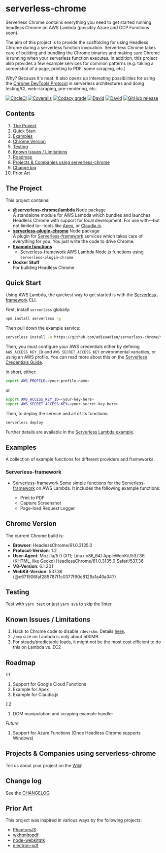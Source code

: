 # serverless-chrome

Serverless Chrome contains everything you need to get started running headless Chrome on AWS Lambda (possibly Azure and GCP Functions soon).

The aim of this project is to provide the scaffolding for using Headless Chrome during a serverless function invocation. Serverless Chrome takes care of building and bundling the Chrome binaries and making sure Chrome is running when your serverless function executes. In addition, this project also provides a few example services for common patterns (e.g. taking a screenshot of a page, printing to PDF, some scraping, etc.)

Why? Because it's neat. It also opens up interesting possibilities for using the [Chrome DevTools Protocol](https://chromedevtools.github.io/devtools-protocol/tot/) in serverless architectures and doing testing/CI, web-scraping, pre-rendering, etc.


[![CircleCI](https://img.shields.io/circleci/project/github/adieuadieu/serverless-chrome/master.svg?style=flat-square)](https://circleci.com/gh/adieuadieu/serverless-chrome)
[![Coveralls](https://img.shields.io/coveralls/adieuadieu/serverless-chrome/master.svg?style=flat-square)](https://coveralls.io/github/adieuadieu/serverless-chrome)
[![Codacy grade](https://img.shields.io/codacy/grade/cd743cc370104d49a508cc4b7689c1aa.svg?style=flat-square)](https://www.codacy.com/app/adieuadieu/serverless-chrome)
[![David](https://img.shields.io/david/adieuadieu/serverless-chrome.svg?style=flat-square)]()
[![David](https://img.shields.io/david/dev/adieuadieu/serverless-chrome.svg?style=flat-square)]()
[![GitHub release](https://img.shields.io/github/release/adieuadieu/serverless-chrome.svg?style=flat-square)](https://github.com/adieuadieu/serverless-chrome)


## Contents
1. [The Project](#the-project)
1. [Quick Start](#quick-start)
1. [Examples](#examples)
1. [Chrome Version](#chrome-version)
1. [Testing](#testing)
1. [Known Issues / Limitations](#known-issues-limitations)
1. [Roadmap](#roadmap)
1. [Projects & Companies using serverless-chrome](#projects--companies-using-serverless-chrome)
1. [Change log](#change-log)
1. [Prior Art](#prior-art)


## The Project

This project contains:

- **[@serverless-chrome/lambda](https://github.com/adieuadieu/serverless-chrome/tree/master/packages/lambda)** Node package<br/>
  A standalone module for AWS Lambda which bundles and launches Headless Chrome with support for local development. For use with—but not limited to—tools like [Apex](https://github.com/apex/apex), or [Claudia.js](https://github.com/claudiajs/claudia).
- **[serverless-plugin-chrome](https://github.com/adieuadieu/serverless-chrome/tree/master/packages/serverless-plugin)** Node package<br/>
  A plugin for [Serverless-framework](https://serverless.com/) services which takes care of everything for you. You just write the code to drive Chrome.
- **[Example functions](https://github.com/adieuadieu/serverless-chrome/tree/master/examples)**
  - [Serverless-framework](https://serverless.com/) AWS Lambda Node.js functions using `serverless-plugin-chrome`
- **Docker Stuff**<br/>
  For building Headless Chrome


## Quick Start

Using AWS Lambda, the quickest way to get started is with the [Serverless-framework](https://serverless.com/) CLI.

First, install `serverless` globally:

```bash
npm install serverless -g
```

Then pull down the example service:

```bash
serverless install -u https://github.com/adieuadieu/serverless-chrome/tree/master/examples/serverless-framework/aws
```

Then, you must configure your AWS credentials either by defining `AWS_ACCESS_KEY_ID` and `AWS_SECRET_ACCESS_KEY` environmental variables, or using an AWS profile. You can read more about this on the [Serverless Credentials Guide](https://serverless.com/framework/docs/providers/aws/guide/credentials/).

In short, either:

```bash
export AWS_PROFILE=<your-profile-name>
```

or

```bash
export AWS_ACCESS_KEY_ID=<your-key-here>
export AWS_SECRET_ACCESS_KEY=<your-secret-key-here>
```

Then, to deploy the service and all of its functions:

```bash
serverless deploy
```

Further details are available in the [Serverless Lambda example](https://github.com/adieuadieu/serverless-chrome/tree/master/examples/serverless-framework/aws).


## Examples

A collection of example functions for different providers and frameworks.

### Serverless-framework

- [Serverless-framework](https://github.com/adieuadieu/serverless-chrome/tree/master/examples/serverless-framework/aws)
  Some simple functions for the [Serverless-framework](https://serverless.com/) on AWS Lambda. It includes the following example functions:

  - Print to PDF
  - Capture Screenshot
  - Page-load Request Logger


## Chrome Version

The current Chrome build is:

- **Browser**: HeadlessChrome/61.0.3135.0
- **Protocol-Version**: 1.2
- **User-Agent**: Mozilla/5.0 (X11; Linux x86_64) AppleWebKit/537.36 (KHTML, like Gecko) HeadlessChrome/61.0.3135.0 Safari/537.36
- **V8-Version**: 6.1.201
- **WebKit-Version**: 537.36 (@c671506faf285787f1c0377f90c8129a1a40a347)


## Testing

Test with `yarn test` or just `yarn ava` to skip the linter.


## Known Issues / Limitations

1. Hack to Chrome code to disable `/dev/shm`. Details [here](https://medium.com/@marco.luethy/running-headless-chrome-on-aws-lambda-fa82ad33a9eb).
1. `/tmp` size on Lambda is only about 500MB.
1. For steady/predictable loads, it might not be the most cost efficient to do this on Lambda vs. EC2


## Roadmap

*1.1*

1. Support for Google Cloud Functions
1. Example for Apex
1. Example for Claudia.js

*1.2*

1. DOM manipulation and scraping example handler

*Future*

1. Support for Azure Functions (Once Headless Chrome supports Windows)



## Projects & Companies using serverless-chrome

Tell us about your project on the [Wiki](https://github.com/adieuadieu/serverless-chrome/wiki/Projects-&amp;-Companies-Using-serverless-chrome)!


## Change log

See the [CHANGELOG](https://github.com/adieuadieu/serverless-chrome/blob/master/CHANGELOG.md)


## Prior Art

This project was inspired in various ways by the following projects:

- [PhantomJS](http://phantomjs.org/)
- [wkhtmltopdf](https://github.com/wkhtmltopdf/wkhtmltopdf)
- [node-webkitgtk](https://github.com/kapouer/node-webkitgtk)
- [electron-pdf](https://github.com/Janpot/electron-pdf)
